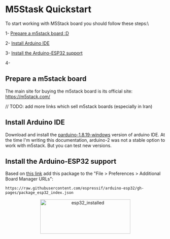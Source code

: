 # M5Stask Quickstart

To start working with M5Stack board you should follow these steps:\

1- [Prepare a m5stack board :D](#prepare-a-m5stack-board)

2- [Install Arduino IDE](#install-arduino-ide)

3- [Install the Arduino-ESP32 support](#install-the-arduino-ESP32-support)

4- 


## Prepare a m5stack board

The main site for buying the m5stack board is its official site: https://m5stack.com/

// TODO: add more links which sell m5stack boards (especially in Iran)

## Install Arduino IDE

Download and install the [parduino-1.8.19-windows](https://downloads.arduino.cc/arduino-1.8.19-windows.exe) version of arduino IDE. 
At the time I'm writing this documentation, arduino-2 was not a stable option to work with m5stack. 
But you can test new versions.

## Install the Arduino-ESP32 support

Based on [this link](https://docs.espressif.com/projects/arduino-esp32/en/latest/installing.html)
add this package to the "File > Preferences > Additional Board Manager URLs":

```
https://raw.githubusercontent.com/espressif/arduino-esp32/gh-pages/package_esp32_index.json
```

<p align="center">
  <img
    src="../images/1_esp32_installed.PNG"
    width="284" height="108" border="0" alt="esp32_installed">
</p>

